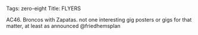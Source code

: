 Tags: zero-eight
Title: FLYERS
  
AC46. Broncos with Zapatas. not one interesting gig posters or gigs for that matter, at least as announced @friedhemsplan